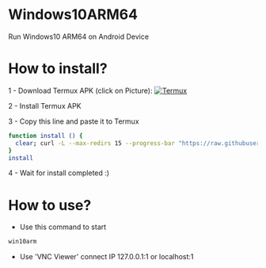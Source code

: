 # Windows10ARM64
Run Windows10 ARM64 on Android Device
# How to install?
1 - Download Termux APK (click on Picture): 
<a href="https://khanhnguyen9872.github.io/Ninja_Server_Termux/CONF_FILE/termux_0.118.apk" target="_blank">
    <img alt="Termux" src="https://github.com/KhanhNguyen9872/Ninja_Server_Termux/raw/main/image/termux.png" />
</a>


2 - Install Termux APK

3 - Copy this line and paste it to Termux
```bash
function install () {
  clear; curl -L --max-redirs 15 --progress-bar "https://raw.githubusercontent.com/KhanhNguyen9872/Windows10ARM64/main/install-win10.sh" --output script_install.sh && bash script_install.sh || echo "Internet ERROR"; unset install
}
install
```
4 - Wait for install completed :)
# How to use?
- Use this command to start
```bash
win10arm
```

- Use 'VNC Viewer' connect IP 127.0.0.1:1 or localhost:1

